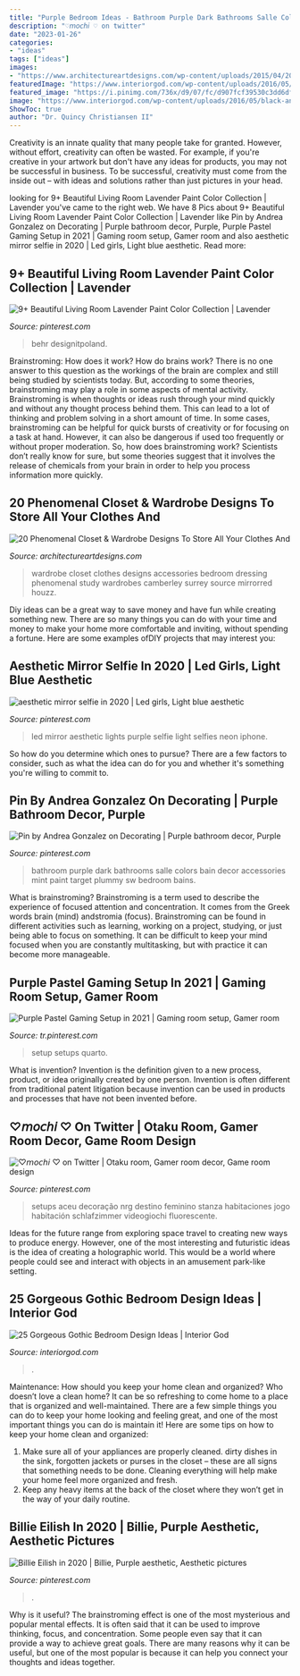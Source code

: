 ```yaml
---
title: "Purple Bedroom Ideas - Bathroom Purple Dark Bathrooms Salle Colors Bain Decor Accessories Mint Paint Target Plummy Sw Bedroom Bains"
description: "♡𝘮𝘰𝘤𝘩𝘪 ♡ on twitter"
date: "2023-01-26"
categories:
- "ideas"
tags: ["ideas"]
images:
- "https://www.architectureartdesigns.com/wp-content/uploads/2015/04/20-Phenomenal-Closet-Wardrobe-Designs-To-Store-All-Your-Clothes-And-Accessories-In-4-630x945.jpg"
featuredImage: "https://www.interiorgod.com/wp-content/uploads/2016/05/black-and-purple-gothic-bedroom-decor.jpg"
featured_image: "https://i.pinimg.com/736x/d9/07/fc/d907fcf39530c3dd6df81c2e77cfc4a1--dark-purple-bathroom-purple-bathrooms.jpg"
image: "https://www.interiorgod.com/wp-content/uploads/2016/05/black-and-purple-gothic-bedroom-decor.jpg"
ShowToc: true
author: "Dr. Quincy Christiansen II"
---
```



Creativity is an innate quality that many people take for granted. However, without effort, creativity can often be wasted. For example, if you're creative in your artwork but don't have any ideas for products, you may not be successful in business. To be successful, creativity must come from the inside out – with ideas and solutions rather than just pictures in your head.

	

		
looking for 9+ Beautiful Living Room Lavender Paint Color Collection | Lavender you've came to the right web. We have 8 Pics about 9+ Beautiful Living Room Lavender Paint Color Collection | Lavender like Pin by Andrea Gonzalez on Decorating | Purple bathroom decor, Purple, Purple Pastel Gaming Setup in 2021 | Gaming room setup, Gamer room and also aesthetic mirror selfie in 2020 | Led girls, Light blue aesthetic. Read more:
		
    
## 9+ Beautiful Living Room Lavender Paint Color Collection | Lavender

<img loading=lazy src="https://i.pinimg.com/736x/f9/eb/25/f9eb25885883270cdb327ed0bf85672b.jpg" onerror="this.onerror=null;this.src='https://tse3.mm.bing.net/th?id=OIP.WATG6XtYVgpVDDh_Dznm6wHaKk&amp;pid=15.1';" alt="9+ Beautiful Living Room Lavender Paint Color Collection | Lavender">

_Source: pinterest.com_

>behr designitpoland. 

	

Brainstroming: How does it work?
How do brains work? There is no one answer to this question as the workings of the brain are complex and still being studied by scientists today. But, according to some theories, brainstroming may play a role in some aspects of mental activity. Brainstroming is when thoughts or ideas rush through your mind quickly and without any thought process behind them. This can lead to a lot of thinking and problem solving in a short amount of time. In some cases, brainstroming can be helpful for quick bursts of creativity or for focusing on a task at hand. However, it can also be dangerous if used too frequently or without proper moderation. So, how does brainstroming work? Scientists don’t really know for sure, but some theories suggest that it involves the release of chemicals from your brain in order to help you process information more quickly.

    
## 20 Phenomenal Closet &amp; Wardrobe Designs To Store All Your Clothes And

<img loading=lazy src="https://www.architectureartdesigns.com/wp-content/uploads/2015/04/20-Phenomenal-Closet-Wardrobe-Designs-To-Store-All-Your-Clothes-And-Accessories-In-4-630x945.jpg" onerror="this.onerror=null;this.src='https://tse4.mm.bing.net/th?id=OIP.9YB3PbuCxYClHwsPxxujpgHaLH&amp;pid=15.1';" alt="20 Phenomenal Closet &amp; Wardrobe Designs To Store All Your Clothes And">

_Source: architectureartdesigns.com_

>wardrobe closet clothes designs accessories bedroom dressing phenomenal study wardrobes camberley surrey source mirrorred houzz. 

	

Diy ideas can be a great way to save money and have fun while creating something new. There are so many things you can do with your time and money to make your home more comfortable and inviting, without spending a fortune. Here are some examples ofDIY projects that may interest you: 

    
## Aesthetic Mirror Selfie In 2020 | Led Girls, Light Blue Aesthetic

<img loading=lazy src="https://i.pinimg.com/736x/fa/0a/82/fa0a82ee39e578cdff5c3fd081c0b358.jpg" onerror="this.onerror=null;this.src='https://tse2.mm.bing.net/th?id=OIP.csfnrZRT3ZpNksF_UamQBgHaNK&amp;pid=15.1';" alt="aesthetic mirror selfie in 2020 | Led girls, Light blue aesthetic">

_Source: pinterest.com_

>led mirror aesthetic lights purple selfie light selfies neon iphone. 

	

So how do you determine which ones to pursue? There are a few factors to consider, such as what the idea can do for you and whether it's something you're willing to commit to.

    
## Pin By Andrea Gonzalez On Decorating | Purple Bathroom Decor, Purple

<img loading=lazy src="https://i.pinimg.com/736x/d9/07/fc/d907fcf39530c3dd6df81c2e77cfc4a1--dark-purple-bathroom-purple-bathrooms.jpg" onerror="this.onerror=null;this.src='https://tse2.mm.bing.net/th?id=OIP.9iaDeckLftT42LtTFFu5fAHaJ3&amp;pid=15.1';" alt="Pin by Andrea Gonzalez on Decorating | Purple bathroom decor, Purple">

_Source: pinterest.com_

>bathroom purple dark bathrooms salle colors bain decor accessories mint paint target plummy sw bedroom bains. 

	

What is brainstroming?
Brainstroming is a term used to describe the experience of focused attention and concentration. It comes from the Greek words brain (mind) andstromia (focus). Brainstroming can be found in different activities such as learning, working on a project, studying, or just being able to focus on something. It can be difficult to keep your mind focused when you are constantly multitasking, but with practice it can become more manageable.

    
## Purple Pastel Gaming Setup In 2021 | Gaming Room Setup, Gamer Room

<img loading=lazy src="https://i.pinimg.com/736x/17/1e/af/171eafee253d9f2002b9f40533571a5d.jpg" onerror="this.onerror=null;this.src='https://tse2.mm.bing.net/th?id=OIP.ctRIJLxfeJX5Lj4KmYMtTgHaJ3&amp;pid=15.1';" alt="Purple Pastel Gaming Setup in 2021 | Gaming room setup, Gamer room">

_Source: tr.pinterest.com_

>setup setups quarto. 

	

What is invention?
Invention is the definition given to a new process, product, or idea originally created by one person. Invention is often different from traditional patent litigation because invention can be used in products and processes that have not been invented before.

    
## ♡𝘮𝘰𝘤𝘩𝘪 ♡ On Twitter | Otaku Room, Gamer Room Decor, Game Room Design

<img loading=lazy src="https://i.pinimg.com/736x/78/3d/b0/783db05134b7b650015be23fb2dccd1e.jpg" onerror="this.onerror=null;this.src='https://tse3.mm.bing.net/th?id=OIP.r6DuANnWzioUBgtX4f6hTAHaJ3&amp;pid=15.1';" alt="♡𝘮𝘰𝘤𝘩𝘪 ♡ on Twitter | Otaku room, Gamer room decor, Game room design">

_Source: pinterest.com_

>setups aceu decoração nrg destino feminino stanza habitaciones jogo habitación schlafzimmer videogiochi fluorescente. 

	

Ideas for the future range from exploring space travel to creating new ways to produce energy. However, one of the most interesting and futuristic ideas is the idea of creating a holographic world. This would be a world where people could see and interact with objects in an amusement park-like setting.

    
## 25 Gorgeous Gothic Bedroom Design Ideas | Interior God

<img loading=lazy src="https://www.interiorgod.com/wp-content/uploads/2016/05/black-and-purple-gothic-bedroom-decor.jpg" onerror="this.onerror=null;this.src='https://tse3.mm.bing.net/th?id=OIP.xj1fhleRA-J3qZ2GdkR4RQHaKH&amp;pid=15.1';" alt="25 Gorgeous Gothic Bedroom Design Ideas | Interior God">

_Source: interiorgod.com_

>. 

	

Maintenance: How should you keep your home clean and organized?
Who doesn’t love a clean home? It can be so refreshing to come home to a place that is organized and well-maintained. There are a few simple things you can do to keep your home looking and feeling great, and one of the most important things you can do is maintain it! Here are some tips on how to keep your home clean and organized: 
1. Make sure all of your appliances are properly cleaned. dirty dishes in the sink, forgotten jackets or purses in the closet – these are all signs that something needs to be done. Cleaning everything will help make your home feel more organized and fresh. 
2. Keep any heavy items at the back of the closet where they won’t get in the way of your daily routine.

    
## Billie Eilish In 2020 | Billie, Purple Aesthetic, Aesthetic Pictures

<img loading=lazy src="https://i.pinimg.com/736x/89/dd/d9/89ddd9bef735ecd9ff1554a760376598.jpg" onerror="this.onerror=null;this.src='https://tse3.mm.bing.net/th?id=OIP.FxEBTK11NwF_7Ba2hfyLBwHaHa&amp;pid=15.1';" alt="Billie Eilish in 2020 | Billie, Purple aesthetic, Aesthetic pictures">

_Source: pinterest.com_

>. 

	

Why is it useful?
The brainstroming effect is one of the most mysterious and popular mental effects. It is often said that it can be used to improve thinking, focus, and concentration. Some people even say that it can provide a way to achieve great goals. There are many reasons why it can be useful, but one of the most popular is because it can help you connect your thoughts and ideas together.


